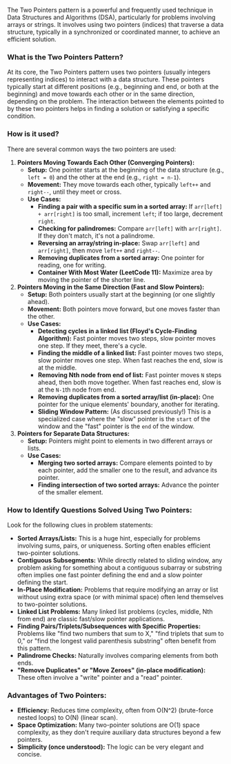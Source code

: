 The Two Pointers pattern is a powerful and frequently used technique in Data Structures and Algorithms (DSA), particularly for problems involving arrays or strings. It involves using two pointers (indices) that traverse a data structure, typically in a synchronized or coordinated manner, to achieve an efficient solution.

### What is the Two Pointers Pattern?

At its core, the Two Pointers pattern uses two pointers (usually integers representing indices) to interact with a data structure. These pointers typically start at different positions (e.g., beginning and end, or both at the beginning) and move towards each other or in the same direction, depending on the problem. The interaction between the elements pointed to by these two pointers helps in finding a solution or satisfying a specific condition.

### How is it used?

There are several common ways the two pointers are used:

1. **Pointers Moving Towards Each Other (Converging Pointers):**
    - **Setup:** One pointer starts at the beginning of the data structure (e.g., `left = 0`) and the other at the end (e.g., `right = n-1`).
    - **Movement:** They move towards each other, typically `left++` and `right--`, until they meet or cross.
    - **Use Cases:**
        - **Finding a pair with a specific sum in a sorted array:** If `arr[left] + arr[right]` is too small, increment `left`; if too large, decrement `right`.
        - **Checking for palindromes:** Compare `arr[left]` with `arr[right]`. If they don't match, it's not a palindrome.
        - **Reversing an array/string in-place:** Swap `arr[left]` and `arr[right]`, then move `left++` and `right--`.
        - **Removing duplicates from a sorted array:** One pointer for reading, one for writing.
        - **Container With Most Water (LeetCode 11):** Maximize area by moving the pointer of the shorter line.
2. **Pointers Moving in the Same Direction (Fast and Slow Pointers):**
    - **Setup:** Both pointers usually start at the beginning (or one slightly ahead).
    - **Movement:** Both pointers move forward, but one moves faster than the other.
    - **Use Cases:**
        - **Detecting cycles in a linked list (Floyd's Cycle-Finding Algorithm):** Fast pointer moves two steps, slow pointer moves one step. If they meet, there's a cycle.
        - **Finding the middle of a linked list:** Fast pointer moves two steps, slow pointer moves one step. When fast reaches the end, slow is at the middle.
        - **Removing Nth node from end of list:** Fast pointer moves `N` steps ahead, then both move together. When fast reaches end, slow is at the `N-1`th node from end.
        - **Removing duplicates from a sorted array/list (in-place):** One pointer for the unique elements' boundary, another for iterating.
        - **Sliding Window Pattern:** (As discussed previously!) This is a specialized case where the "slow" pointer is the `start` of the window and the "fast" pointer is the `end` of the window.
3. **Pointers for Separate Data Structures:**
    - **Setup:** Pointers might point to elements in two different arrays or lists.
    - **Use Cases:**
        - **Merging two sorted arrays:** Compare elements pointed to by each pointer, add the smaller one to the result, and advance its pointer.
        - **Finding intersection of two sorted arrays:** Advance the pointer of the smaller element.

### How to Identify Questions Solved Using Two Pointers:

Look for the following clues in problem statements:

- **Sorted Arrays/Lists:** This is a huge hint, especially for problems involving sums, pairs, or uniqueness. Sorting often enables efficient two-pointer solutions.
- **Contiguous Subsegments:** While directly related to sliding window, any problem asking for something about a contiguous subarray or substring often implies one fast pointer defining the end and a slow pointer defining the start.
- **In-Place Modification:** Problems that require modifying an array or list without using extra space (or with minimal space) often lend themselves to two-pointer solutions.
- **Linked List Problems:** Many linked list problems (cycles, middle, Nth from end) are classic fast/slow pointer applications.
- **Finding Pairs/Triplets/Subsequences with Specific Properties:** Problems like "find two numbers that sum to X," "find triplets that sum to 0," or "find the longest valid parenthesis substring" often benefit from this pattern.
- **Palindrome Checks:** Naturally involves comparing elements from both ends.
- **"Remove Duplicates" or "Move Zeroes" (in-place modification):** These often involve a "write" pointer and a "read" pointer.

### Advantages of Two Pointers:

- **Efficiency:** Reduces time complexity, often from O(N^2) (brute-force nested loops) to O(N) (linear scan).
- **Space Optimization:** Many two-pointer solutions are O(1) space complexity, as they don't require auxiliary data structures beyond a few pointers.
- **Simplicity (once understood):** The logic can be very elegant and concise.
